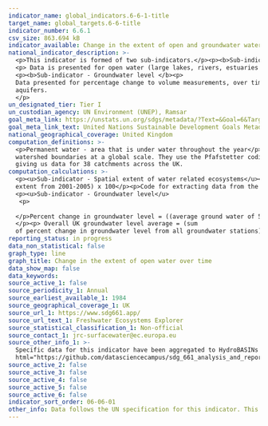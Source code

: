 ```yaml
---
indicator_name: global_indicators.6-6-1-title
target_name: global_targets.6-6-title
indicator_number: 6.6.1
csv_size: 863.694 kB
indicator_available: Change in the extent of open and groundwater water over time
national_indicator_description: >-
  <p>This indicator is formed of two sub-indicators.</p><p><b>Sub-indicator - Spatial extent of water related ecosystems</b>
  <p> Data is presented for open water (large lakes, rivers, estuaries and artificial waterbodies). Water body type is not yet included as a disaggregation.
  <p><b>Sub-indicator - Groundwater level </b><p>
  Data presented for percentage change to volume measurements, over time, of major groundwater
  aquifers.
  </p>
un_designated_tier: Tier I
un_custodian_agency: UN Environment (UNEP), Ramsar
goal_meta_link: https://unstats.un.org/sdgs/metadata/?Text=&Goal=6&Target=6.6
goal_meta_link_text: United Nations Sustainable Development Goals Metadata (PDF 4.0 MB)
national_geographical_coverage: United Kingdom
computation_definitions: >-
  <p>Permanent water - area that is under water throughout the year</p><p>Seasonal water - area that is under water for less than 12 months a year</p><p>Ephemeral water - area that is episodically under water in different years</p><p>HydroBASINS - a series of polygon layers that depict
  watershed boundaries at a global scale. They use the Pfafstetter coding system, which allows for analysis of catchment topology. Catchments  can be broken down  into smaller sub-basins; with each subdivision, the Pfafstetter level increases. Here, a Pfafstetter level of 6 was used,
  giving us data for 38 catchments across the UK.
computation_calculations: >-
  <p><u>Sub-indicator - Spatial extent of water related ecosystems</u><p>Proportion of area = (spatial extent / land area) x 100</p><p>Percent change in spatial extent from baseline = ((average spatial extent of 5 year period - average spatial extent from 2001-2005) / average spatial
  extent from 2001-2005) x 100</p><p>Code for extracting data from the Global Surface Water Explorer and aggreating water to UK boundaries and HydroBasins can be found in the <a href="https://github.com/datasciencecampus/sdg_661_analysis_and_reporting">Data Science Campus GitHub</a>
  <p><u>Sub-indicator - Groundwater level</u>
   <p>
     
  </p>Percent change in groundwater level = ((average ground water of 5 year period - average groundwater level from 1990-1994) / average spatial extent from 1990-1994) x 100 
  </p><p> Overall UK groundwater level average = (sum
  of percent change in groundwater level from all groundwater stations)/ total number of ground water stations * 100</p>
reporting_status: in progress
data_non_statistical: false
graph_type: line
graph_title: Change in the extent of open water over time
data_show_map: false
data_keywords:
source_active_1: false
source_periodicity_1: Annual
source_earliest_available_1: 1984
source_geographical_coverage_1: UK
source_url_1: https://www.sdg661.app/
source_url_text_1: Freshwater Ecosystems Explorer
source_statistical_classification_1: Non-official
source_contact_1: jrc-surfacewater@ec.europa.eu
source_other_info_1: >-
  Specific data for this indicator have been aggregated to HydroBASINs Pfaffstetter level 6 using official UK boundaries. The data shown for this indicator and the code used to produce them can be found on the ONS <a
  html="https://github.com/datasciencecampus/sdg_661_analysis_and_reporting"> Data Science Campus Github</a>.
source_active_2: false
source_active_3: false
source_active_4: false
source_active_5: false
source_active_6: false
indicator_sort_order: 06-06-01
other_info: Data follows the UN specification for this indicator. This indicator has been identified in collaboration with topic experts.
---
```

